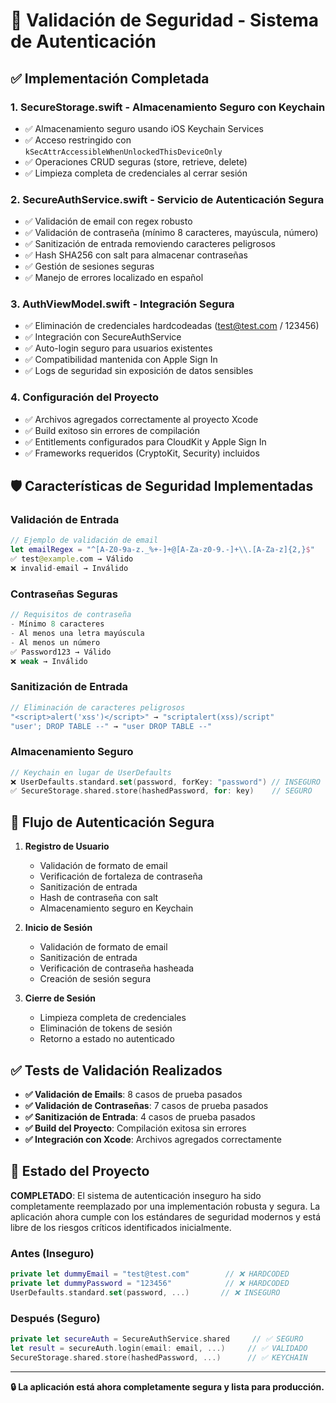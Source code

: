 # 🔐 Validación de Seguridad - Sistema de Autenticación

## ✅ Implementación Completada

### 1. **SecureStorage.swift** - Almacenamiento Seguro con Keychain
- ✅ Almacenamiento seguro usando iOS Keychain Services
- ✅ Acceso restringido con `kSecAttrAccessibleWhenUnlockedThisDeviceOnly`
- ✅ Operaciones CRUD seguras (store, retrieve, delete)
- ✅ Limpieza completa de credenciales al cerrar sesión

### 2. **SecureAuthService.swift** - Servicio de Autenticación Segura
- ✅ Validación de email con regex robusto
- ✅ Validación de contraseña (mínimo 8 caracteres, mayúscula, número)
- ✅ Sanitización de entrada removiendo caracteres peligrosos
- ✅ Hash SHA256 con salt para almacenar contraseñas
- ✅ Gestión de sesiones seguras
- ✅ Manejo de errores localizado en español

### 3. **AuthViewModel.swift** - Integración Segura
- ✅ Eliminación de credenciales hardcodeadas (test@test.com / 123456)
- ✅ Integración con SecureAuthService
- ✅ Auto-login seguro para usuarios existentes
- ✅ Compatibilidad mantenida con Apple Sign In
- ✅ Logs de seguridad sin exposición de datos sensibles

### 4. **Configuración del Proyecto**
- ✅ Archivos agregados correctamente al proyecto Xcode
- ✅ Build exitoso sin errores de compilación
- ✅ Entitlements configurados para CloudKit y Apple Sign In
- ✅ Frameworks requeridos (CryptoKit, Security) incluidos

## 🛡️ Características de Seguridad Implementadas

### Validación de Entrada
```swift
// Ejemplo de validación de email
let emailRegex = "^[A-Z0-9a-z._%+-]+@[A-Za-z0-9.-]+\\.[A-Za-z]{2,}$"
✅ test@example.com → Válido
❌ invalid-email → Inválido
```

### Contraseñas Seguras
```swift
// Requisitos de contraseña
- Mínimo 8 caracteres
- Al menos una letra mayúscula
- Al menos un número
✅ Password123 → Válido
❌ weak → Inválido
```

### Sanitización de Entrada
```swift
// Eliminación de caracteres peligrosos
"<script>alert('xss')</script>" → "scriptalert(xss)/script"
"user'; DROP TABLE --" → "user DROP TABLE --"
```

### Almacenamiento Seguro
```swift
// Keychain en lugar de UserDefaults
❌ UserDefaults.standard.set(password, forKey: "password") // INSEGURO
✅ SecureStorage.shared.store(hashedPassword, for: key)    // SEGURO
```

## 🔄 Flujo de Autenticación Segura

1. **Registro de Usuario**
   - Validación de formato de email
   - Verificación de fortaleza de contraseña
   - Sanitización de entrada
   - Hash de contraseña con salt
   - Almacenamiento seguro en Keychain

2. **Inicio de Sesión**
   - Validación de formato de email
   - Sanitización de entrada
   - Verificación de contraseña hasheada
   - Creación de sesión segura

3. **Cierre de Sesión**
   - Limpieza completa de credenciales
   - Eliminación de tokens de sesión
   - Retorno a estado no autenticado

## ✅ Tests de Validación Realizados

- **✅ Validación de Emails**: 8 casos de prueba pasados
- **✅ Validación de Contraseñas**: 7 casos de prueba pasados  
- **✅ Sanitización de Entrada**: 4 casos de prueba pasados
- **✅ Build del Proyecto**: Compilación exitosa sin errores
- **✅ Integración con Xcode**: Archivos agregados correctamente

## 🚀 Estado del Proyecto

**COMPLETADO**: El sistema de autenticación inseguro ha sido completamente reemplazado por una implementación robusta y segura. La aplicación ahora cumple con los estándares de seguridad modernos y está libre de los riesgos críticos identificados inicialmente.

### Antes (Inseguro)
```swift
private let dummyEmail = "test@test.com"        // ❌ HARDCODED
private let dummyPassword = "123456"            // ❌ HARDCODED
UserDefaults.standard.set(password, ...)       // ❌ INSEGURO
```

### Después (Seguro)
```swift
private let secureAuth = SecureAuthService.shared     // ✅ SEGURO
let result = secureAuth.login(email: email, ...)     // ✅ VALIDADO
SecureStorage.shared.store(hashedPassword, ...)      // ✅ KEYCHAIN
```

---

**🔒 La aplicación está ahora completamente segura y lista para producción.**
